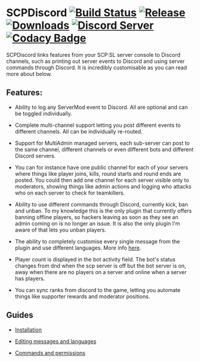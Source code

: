 # SCPDiscord [![Build Status](https://jenkins.karlofduty.com/job/CI/job/SCPDiscord/job/master/badge/icon)](https://jenkins.karlofduty.com/blue/organizations/jenkins/CI%2FSCPDiscord/activity) [![Release](https://img.shields.io/github/release/ServerMod/SCPDiscord.svg)](https://github.com/ServerMod/SCPDiscord/releases) [![Downloads](https://img.shields.io/github/downloads/ServerMod/SCPDiscord/total.svg)](https://github.com/ServerMod/SCPDiscord/releases) [![Discord Server](https://img.shields.io/discord/430468637183442945.svg?label=discord)](https://discord.gg/C5qMvkj) [![Codacy Badge](https://app.codacy.com/project/badge/Grade/8144e5bff03c4912b08fd189b4b7f668)](https://www.codacy.com/manual/xkaess22/SCPDiscord?utm_source=github.com&amp;utm_medium=referral&amp;utm_content=ServerMod/SCPDiscord&amp;utm_campaign=Badge_Grade)

SCPDiscord links features from your SCP:SL server console to Discord channels, such as printing out server events to Discord and using server commands through Discord. It is incredibly customisable as you can read more about below.

## Features:

* Ability to log any ServerMod event to Discord. All are optional and can be toggled individually.

* Complete multi-channel support letting you post different events to different channels. All can be individually re-routed.

* Support for MultiAdmin managed servers, each sub-server can post to the same channel, different channels or even different bots and different Discord servers.

* You can for instance have one public channel for each of your servers where things like player joins, kills, round starts and round ends are posted. 
You could then add one channel for each server visible only to moderators, showing things like admin actions and logging who attacks who on each server to check for teamkillers.

* Ability to use different commands through Discord, currently kick, ban and unban. To my knowledge this is the only plugin that currently offers banning offline players, so hackers leaving as soon as they see an admin coming on is no longer an issue. 
It is also the only plugin I'm aware of that lets you unban players.

* The ability to completely customise every single message from the plugin and use different languages. More info [here](docs/Languages.md).

* Player count is displayed in the bot activity field. The bot's status changes from dnd when the scp server is off but the bot server is on, away when there are no players on a server and online when a server has players.

* You can sync ranks from discord to the game, letting you automate things like supporter rewards and moderator positions.

## Guides

- [Installation](docs/Installation.md)

- [Editing messages and languages](docs/Languages.md)

- [Commands and permissions](docs/CommandsAndPermissions.md)
